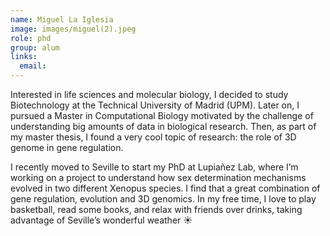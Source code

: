 ```yaml
---
name: Miguel La Iglesia
image: images/miguel(2).jpeg
role: phd
group: alum
links:
  email:
---
```


Interested in life sciences and molecular biology, I decided to study Biotechnology at the Technical University of Madrid (UPM). Later on, I pursued a Master in Computational Biology motivated by the challenge of understanding big amounts of data in biological research. Then, as part of my master thesis, I found a very cool topic of research: the role of 3D genome in gene regulation.

I recently moved to Seville to start my PhD at Lupiañez Lab, where I’m working on a project to understand how sex determination mechanisms evolved in two different Xenopus species. I find that a great combination of gene regulation, evolution and 3D genomics. In my free time, I love to play basketball, read some books, and relax with friends over drinks, taking advantage of Seville’s wonderful weather ☀️
